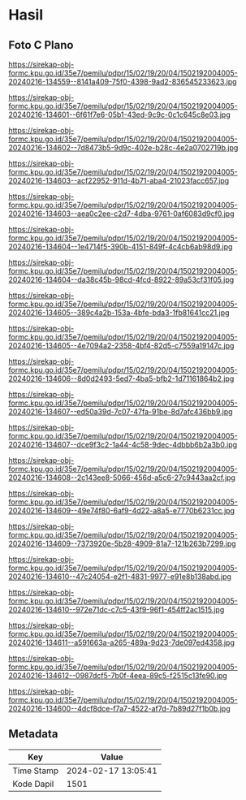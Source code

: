 # Hasil

## Foto C Plano

https://sirekap-obj-formc.kpu.go.id/35e7/pemilu/pdpr/15/02/19/20/04/1502192004005-20240216-134559--8141a409-75f0-4398-9ad2-836545233623.jpg

https://sirekap-obj-formc.kpu.go.id/35e7/pemilu/pdpr/15/02/19/20/04/1502192004005-20240216-134601--6f61f7e6-05b1-43ed-9c9c-0c1c645c8e03.jpg

https://sirekap-obj-formc.kpu.go.id/35e7/pemilu/pdpr/15/02/19/20/04/1502192004005-20240216-134602--7d8473b5-9d9c-402e-b28c-4e2a0702719b.jpg

https://sirekap-obj-formc.kpu.go.id/35e7/pemilu/pdpr/15/02/19/20/04/1502192004005-20240216-134603--acf22952-911d-4b71-aba4-21023facc657.jpg

https://sirekap-obj-formc.kpu.go.id/35e7/pemilu/pdpr/15/02/19/20/04/1502192004005-20240216-134603--aea0c2ee-c2d7-4dba-9761-0af6083d9cf0.jpg

https://sirekap-obj-formc.kpu.go.id/35e7/pemilu/pdpr/15/02/19/20/04/1502192004005-20240216-134604--1e4714f5-390b-4151-849f-4c4cb6ab98d9.jpg

https://sirekap-obj-formc.kpu.go.id/35e7/pemilu/pdpr/15/02/19/20/04/1502192004005-20240216-134604--da38c45b-98cd-4fcd-8922-89a53cf31f05.jpg

https://sirekap-obj-formc.kpu.go.id/35e7/pemilu/pdpr/15/02/19/20/04/1502192004005-20240216-134605--389c4a2b-153a-4bfe-bda3-1fb81641cc21.jpg

https://sirekap-obj-formc.kpu.go.id/35e7/pemilu/pdpr/15/02/19/20/04/1502192004005-20240216-134605--4e7094a2-2358-4bf4-82d5-c7559a19147c.jpg

https://sirekap-obj-formc.kpu.go.id/35e7/pemilu/pdpr/15/02/19/20/04/1502192004005-20240216-134606--8d0d2493-5ed7-4ba5-bfb2-1d71161864b2.jpg

https://sirekap-obj-formc.kpu.go.id/35e7/pemilu/pdpr/15/02/19/20/04/1502192004005-20240216-134607--ed50a39d-7c07-47fa-91be-8d7afc436bb9.jpg

https://sirekap-obj-formc.kpu.go.id/35e7/pemilu/pdpr/15/02/19/20/04/1502192004005-20240216-134607--dce9f3c2-1a44-4c58-9dec-4dbbb6b2a3b0.jpg

https://sirekap-obj-formc.kpu.go.id/35e7/pemilu/pdpr/15/02/19/20/04/1502192004005-20240216-134608--2c143ee8-5066-456d-a5c6-27c9443aa2cf.jpg

https://sirekap-obj-formc.kpu.go.id/35e7/pemilu/pdpr/15/02/19/20/04/1502192004005-20240216-134609--49e74f80-6af9-4d22-a8a5-e7770b6231cc.jpg

https://sirekap-obj-formc.kpu.go.id/35e7/pemilu/pdpr/15/02/19/20/04/1502192004005-20240216-134609--7373920e-5b28-4909-81a7-121b263b7299.jpg

https://sirekap-obj-formc.kpu.go.id/35e7/pemilu/pdpr/15/02/19/20/04/1502192004005-20240216-134610--47c24054-e2f1-4831-9977-e91e8b138abd.jpg

https://sirekap-obj-formc.kpu.go.id/35e7/pemilu/pdpr/15/02/19/20/04/1502192004005-20240216-134610--972e71dc-c7c5-43f9-96f1-454ff2ac1515.jpg

https://sirekap-obj-formc.kpu.go.id/35e7/pemilu/pdpr/15/02/19/20/04/1502192004005-20240216-134611--a591663a-a265-489a-9d23-7de097ed4358.jpg

https://sirekap-obj-formc.kpu.go.id/35e7/pemilu/pdpr/15/02/19/20/04/1502192004005-20240216-134612--0987dcf5-7b0f-4eea-89c5-f2515c13fe90.jpg

https://sirekap-obj-formc.kpu.go.id/35e7/pemilu/pdpr/15/02/19/20/04/1502192004005-20240216-134600--4dcf8dce-f7a7-4522-af7d-7b89d27f1b0b.jpg


## Metadata

| Key        | Value               |
| ---------- | ------------------- |
| Time Stamp | 2024-02-17 13:05:41 |
| Kode Dapil | 1501                |




